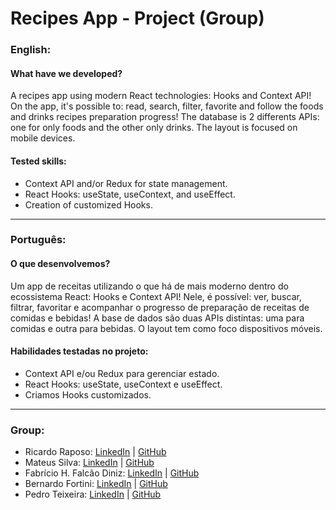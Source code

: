 # Recipes App - Project (Group)

### English:

#### What have we developed?

A recipes app using modern React technologies: Hooks and Context API! On the app, it's possible to: read, search, filter, favorite and follow the foods and drinks recipes preparation progress! The database is 2 differents APIs: one for only foods and the other only drinks. The layout is focused on mobile devices.

#### Tested skills:

- Context API and/or Redux for state management.
- React Hooks: useState, useContext, and useEffect.
- Creation of customized Hooks.

---

### Português:

#### O que desenvolvemos?

Um app de receitas utilizando o que há de mais moderno dentro do ecossistema React: Hooks e Context API! Nele, é possível: ver, buscar, filtrar, favoritar e acompanhar o progresso de preparação de receitas de comidas e bebidas! A base de dados são duas APIs distintas: uma para comidas e outra para bebidas. O layout tem como foco dispositivos móveis.

#### Habilidades testadas no projeto:

- Context API e/ou Redux para gerenciar estado.
- React Hooks: useState, useContext e useEffect.
- Criamos Hooks customizados.

---

### Group:

- Ricardo Raposo: [LinkedIn](https://www.linkedin.com/in/ricardoraposoo/) | [GitHub](https://github.com/ricardoraposo)
- Mateus Silva: [LinkedIn](https://www.linkedin.com/in/mateus-da-silva-santos/) | [GitHub](https://github.com/mateusddev)
- Fabrício H. Falcão Diniz: [LinkedIn](https://www.linkedin.com/in/fabfalcao/) | [GitHub](https://github.com/fabricioFalcao)
- Bernardo Fortini: [LinkedIn](https://www.linkedin.com/in/bernardo-fortini-80472226a/) | [GitHub](https://github.com/bernardofortini)
- Pedro Teixeira: [LinkedIn](https://www.linkedin.com/in/pedro-teixeira-08709481/) | [GitHub](https://github.com/PedroHdSTeixeira)
